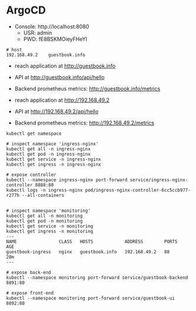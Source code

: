 
# ArgoCD

- Console: http://localhost:8080
    - USR: admin
    - PWD: fE8BSKMOieyFHeYI

```
# host
192.168.49.2    guestbook.info
```

- reach application at http://guestbook.info
- API at http://guestbook.info/api/hello
- Backend prometheus metrics: http://guestbook.info/metrics

- reach application at http://192.168.49.2
- API at http://192.168.49.2/api/hello
- Backend prometheus metrics: http://192.168.49.2/metrics

```
kubectl get namespace

# inspect namespace 'ingress-nginx'
kubectl get all -n ingress-nginx
kubectl get pod -n ingress-nginx
kubectl get service -n ingress-nginx
kubectl get ingress -n ingress-nginx

# expose controller
kubectl --namespace ingress-nginx port-forward service/ingress-nginx-controller 8888:80
kubectl logs -n ingress-nginx pod/ingress-nginx-controller-6cc5ccb977-r277h --all-containers


# inspect namespace 'monitoring'
kubectl get all -n monitoring
kubectl get pod -n monitoring
kubectl get service -n monitoring
kubectl get ingress -n monitoring
---
NAME                CLASS   HOSTS            ADDRESS        PORTS   AGE
guestbook-ingress   nginx   guestbook.info   192.168.49.2   80      28m
---

# expose back-end
kubectl --namespace monitoring port-forward service/guestbook-backend 8891:80

# expose front-end
kubectl --namespace monitoring port-forward service/guestbook-ui 8892:80
```
